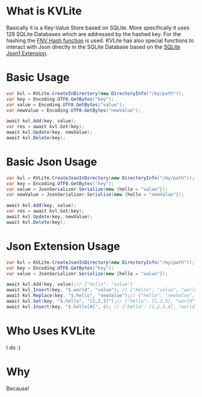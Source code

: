 # What is KVLite
Basically it is a Key-Value Store based on SQLite. More specifically it uses 128 SQLite Databases which are addressed by the hashed key. For the hashing the [FNV Hash function](https://en.wikipedia.org/wiki/Fowler%E2%80%93Noll%E2%80%93Vo_hash_function) is used.
KVLite has also special functions to interact with Json directly in the SQLite Database based on the [SQLite Json1 Extension](https://sqlite.org/json1.html).

# Basic Usage
```C#
var kvl = KVLite.CreateInDirectory(new DirectoryInfo("/my/path"));
var key = Encoding.UTF8.GetBytes("key");
var value = Encoding.UTF8.GetBytes("value");
var newValue = Encoding.UTF8.GetBytes("newValue");

await kvl.Add(key, value);
var res = await kvl.Get(key);
await kvl.Update(key, newValue);
await kvl.Delete(key);

```
# Basic Json Usage
```C#
var kvl = KVLite.CreateJsonInDirectory(new DirectoryInfo("/my/path"));
var key = Encoding.UTF8.GetBytes("key");
var value = JsonSerializer.Serialize(new {hello = "value"});
var newValue = JsonSerializer.Serialize(new {hello = "newValue"});

await kvl.Add(key, value);
var res = await kvl.Get(key);
await kvl.Update(key, newValue);
await kvl.Delete(key);
```
# Json Extension Usage
```C#
var kvl = KVLite.CreateJsonInDirectory(new DirectoryInfo("/my/path"));
var key = Encoding.UTF8.GetBytes("key");
var value = JsonSerializer.Serialize(new {hello = "value"});

await kvl.Add(key, value);// {"hello": "value"}
await kvl.Insert(key, "$.world", "value"); // {"hello": "value", "world": "value"}
await kvl.Replace(key, "$.hello", "newValue");// {"hello": "newValue", "world": "value"}
await kvl.Set(key, "$.hello", "[1,2,3]");// {"hello": [1,2,3], "world": "value"}
await kvl.Insert(key, "$.hello[#]", 4); // {"hello": [1,2,3,4], "world": "value"}
```
# Who Uses KVLite
I do :)
# Why
Because!

